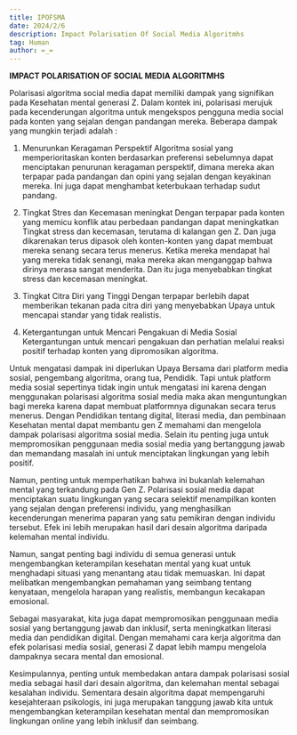 ```yaml
---
title: IPOFSMA
date: 2024/2/6
description: Impact Polarisation Of Social Media Algoritmhs
tag: Human
author: =_=
---
```


 **IMPACT POLARISATION OF SOCIAL MEDIA ALGORITMHS**

Polarisasi algoritma social media dapat memiliki dampak yang signifikan pada Kesehatan mental generasi Z. Dalam kontek ini, polarisasi merujuk pada kecenderungan algoritma untuk mengekspos pengguna media social pada konten yang sejalan dengan pandangan mereka. Beberapa dampak yang mungkin terjadi adalah : 

1.	Menurunkan Keragaman Perspektif
Algoritma sosial yang memperioritaskan konten berdasarkan preferensi sebelumnya dapat menciptakan penurunan keragaman perspektif, dimana mereka akan terpapar pada pandangan dan opini yang sejalan dengan keyakinan mereka. Ini juga dapat menghambat keterbukaan terhadap sudut pandang.

2.	Tingkat Stres dan Kecemasan meningkat
Dengan terpapar pada konten yang memicu konflik atau perbedaan pandangan dapat meningkatkan Tingkat stress dan kecemasan, terutama di kalangan gen Z. Dan juga dikarenakan terus dipasok oleh konten-konten yang dapat membuat mereka senang secara terus menerus. Ketika mereka mendapat hal yang mereka tidak senangi, maka mereka akan menganggap bahwa dirinya merasa sangat menderita. Dan itu juga menyebabkan tingkat stress dan kecemasan meningkat.

3.	Tingkat Citra Diri yang Tinggi
Dengan terpapar berlebih dapat memberikan tekanan pada citra diri yang menyebabkan Upaya untuk mencapai standar yang tidak realistis.

4.	Ketergantungan untuk Mencari Pengakuan di Media Sosial
Ketergantungan untuk mencari pengakuan dan perhatian melalui reaksi positif terhadap konten yang dipromosikan algoritma. 

Untuk mengatasi dampak ini diperlukan Upaya Bersama dari platform media sosial, pengembang algoritma, orang tua, Pendidik. Tapi untuk platform media sosial sepertinya tidak ingin untuk mengatasi ini karena dengan menggunakan polarisasi algoritma sosial media maka akan menguntungkan bagi mereka karena dapat membuat platformnya digunakan secara terus menerus. Dengan Pendidikan tentang digital, literasi media, dan pembinaan Kesehatan mental dapat membantu gen Z memahami dan mengelola dampak polarisasi algoritma sosial media. Selain itu penting juga untuk mempromosikan penggunaan media sosial media yang bertanggung jawab dan memandang masalah ini untuk menciptakan lingkungan yang lebih positif.

Namun, penting untuk memperhatikan bahwa ini bukanlah kelemahan mental yang terkandung pada Gen Z. Polarisasi sosial media dapat menciptakan suatu lingkungan yang secara selektif menampilkan konten yang sejalan dengan preferensi individu, yang menghasilkan kecenderungan menerima paparan yang satu pemikiran dengan individu tersebut. Efek ini lebih merupakan hasil dari desain algoritma daripada kelemahan mental individu.

Namun, sangat penting bagi individu di semua generasi untuk mengembangkan keterampilan kesehatan mental yang kuat untuk menghadapi situasi yang menantang atau tidak memuaskan. Ini dapat melibatkan mengembangkan pemahaman yang seimbang tentang kenyataan, mengelola harapan yang realistis, membangun kecakapan emosional.

Sebagai masyarakat, kita juga dapat mempromosikan penggunaan media sosial yang bertanggung jawab dan inklusif, serta meningkatkan literasi media dan pendidikan digital. Dengan memahami cara kerja algoritma dan efek polarisasi media sosial, generasi Z dapat lebih mampu mengelola dampaknya secara mental dan emosional.

Kesimpulannya, penting untuk membedakan antara dampak polarisasi sosial media sebagai hasil dari desain algoritma, dan kelemahan mental sebagai kesalahan individu. Sementara desain algoritma dapat mempengaruhi kesejahteraan psikologis, ini juga merupakan tanggung jawab kita untuk mengembangkan keterampilan kesehatan mental dan mempromosikan lingkungan online yang lebih inklusif dan seimbang.
